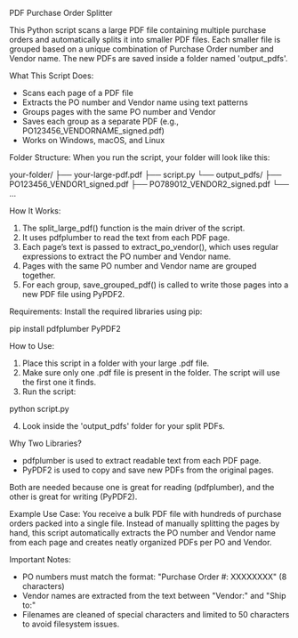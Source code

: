 PDF Purchase Order Splitter

This Python script scans a large PDF file containing multiple purchase orders and automatically splits it into smaller PDF files. Each smaller file is grouped based on a unique combination of Purchase Order number and Vendor name. The new PDFs are saved inside a folder named 'output_pdfs'.

What This Script Does:
- Scans each page of a PDF file
- Extracts the PO number and Vendor name using text patterns
- Groups pages with the same PO number and Vendor
- Saves each group as a separate PDF (e.g., PO123456_VENDORNAME_signed.pdf)
- Works on Windows, macOS, and Linux

Folder Structure:
When you run the script, your folder will look like this:

your-folder/
├── your-large-pdf.pdf
├── script.py
└── output_pdfs/
    ├── PO123456_VENDOR1_signed.pdf
    ├── PO789012_VENDOR2_signed.pdf
    └── ...

How It Works:
1. The split_large_pdf() function is the main driver of the script.
2. It uses pdfplumber to read the text from each PDF page.
3. Each page’s text is passed to extract_po_vendor(), which uses regular expressions to extract the PO number and Vendor name.
4. Pages with the same PO number and Vendor name are grouped together.
5. For each group, save_grouped_pdf() is called to write those pages into a new PDF file using PyPDF2.

Requirements:
Install the required libraries using pip:

pip install pdfplumber PyPDF2

How to Use:
1. Place this script in a folder with your large .pdf file.
2. Make sure only one .pdf file is present in the folder. The script will use the first one it finds.
3. Run the script:

python script.py

4. Look inside the 'output_pdfs' folder for your split PDFs.

Why Two Libraries?
- pdfplumber is used to extract readable text from each PDF page.
- PyPDF2 is used to copy and save new PDFs from the original pages.

Both are needed because one is great for reading (pdfplumber), and the other is great for writing (PyPDF2).

Example Use Case:
You receive a bulk PDF file with hundreds of purchase orders packed into a single file. Instead of manually splitting the pages by hand, this script automatically extracts the PO number and Vendor name from each page and creates neatly organized PDFs per PO and Vendor.

Important Notes:
- PO numbers must match the format: "Purchase Order #: XXXXXXXX" (8 characters)
- Vendor names are extracted from the text between "Vendor:" and "Ship to:"
- Filenames are cleaned of special characters and limited to 50 characters to avoid filesystem issues.
